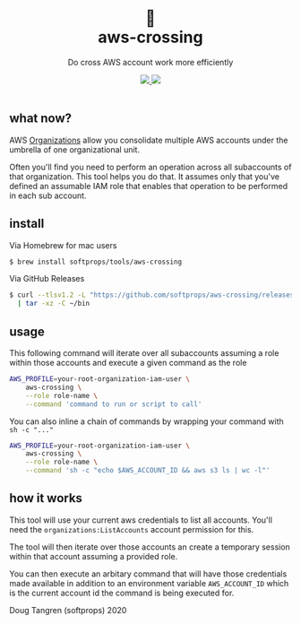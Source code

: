 

<h1 align="center">
🚸
<br/>
  aws-crossing
</h1>

<p align="center">
   Do cross AWS account work more efficiently
</p>

<div align="center">
  <a alt="GitHub Actions" href="https://github.com/softprops/aws-crossing/actions">
    <img src="https://github.com/softprops/aws-crossing/workflows/Main/badge.svg"/>
  </a>
  <a alt="license" href="LICENSE">
    <img src="https://img.shields.io/badge/license-MIT-brightgreen.svg"/>
  </a>
</div>

<br />

## what now?

AWS [Organizations](https://aws.amazon.com/organizations/) allow you consolidate multiple AWS accounts under the umbrella of one organizational unit.

Often you'll find you need to perform an operation across all subaccounts of that organization.
This tool helps you do that. It assumes only that you've defined an assumable IAM role that enables that operation to be performed in each sub account.

## install

Via Homebrew for mac users

```sh
$ brew install softprops/tools/aws-crossing
```

Via GitHub Releases

```sh
$ curl --tlsv1.2 -L "https://github.com/softprops/aws-crossing/releases/download/v0.1.2/aws-crossing-$(uname -s)-$(uname -m).tar.gz" \
  | tar -xz -C ~/bin
```

## usage

This following command will iterate over all subaccounts assuming a role within those accounts and execute a given command as the role

```sh
AWS_PROFILE=your-root-organization-iam-user \
    aws-crossing \
    --role role-name \
    --command 'command to run or script to call'
```

You can also inline a chain of commands by wrapping your command with `sh -c "..."`

```sh
AWS_PROFILE=your-root-organization-iam-user \
    aws-crossing \
    --role role-name \
    --command 'sh -c "echo $AWS_ACCOUNT_ID && aws s3 ls | wc -l"'
```

## how it works

This tool will use your current aws credentials to list all accounts. You'll need the `organizations:ListAccounts` account permission for this. 

The tool will then iterate over those accounts an create a temporary session within that account assuming a provided role. 

You can then execute an arbitary command that will have those credentials made available in addition to an environment variable `AWS_ACCOUNT_ID` which is the current account id the command is being executed for.


Doug Tangren (softprops) 2020
